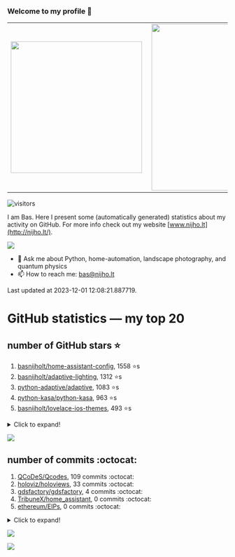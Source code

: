 ### Welcome to my profile 👋

<center>
  <table>
    <tr>
        <td><img width="300px" align="left" src="https://github-readme-stats.vercel.app/api/top-langs/?username=basnijholt&hide=TeX,Jupyter%20Notebook&layout=compact&theme=radical" /></td>
        <td><img align='right' src="https://github-readme-stats.vercel.app/api?username=basnijholt&show_icons=true&theme=radical" width="380"></td>
    </tr>
  </table>
</center>

![visitors](https://visitor-badge.glitch.me/badge?page_id=basnijholt.visitor-badge)

I am Bas. Here I present some (automatically generated) statistics about my activity on GitHub. For more info check out my website [www.nijho.lt](http://nijho.lt/).

![](https://www.nijho.lt/authors/admin/avatar_hu9e60e4b9bc120dfb6a666009f2878da6_182107_250x250_fill_q90_lanczos_center.jpg)

- 💬 Ask me about Python, home-automation, landscape photography, and quantum physics
- 📫 How to reach me: bas@nijho.lt

Last updated at 2023-12-01 12:08:21.887719.

# GitHub statistics — my top 20

## number of GitHub stars ⭐️

1. [basnijholt/home-assistant-config](https://github.com/basnijholt/home-assistant-config/), 1558 ⭐️s
2. [basnijholt/adaptive-lighting](https://github.com/basnijholt/adaptive-lighting/), 1312 ⭐️s
3. [python-adaptive/adaptive](https://github.com/python-adaptive/adaptive/), 1083 ⭐️s
4. [python-kasa/python-kasa](https://github.com/python-kasa/python-kasa/), 963 ⭐️s
5. [basnijholt/lovelace-ios-themes](https://github.com/basnijholt/lovelace-ios-themes/), 493 ⭐️s
<details><summary>Click to expand!</summary>

6. [basnijholt/lovelace-ios-dark-mode-theme](https://github.com/basnijholt/lovelace-ios-dark-mode-theme/), 426 ⭐️s
7. [basnijholt/miflora](https://github.com/basnijholt/miflora/), 359 ⭐️s
8. [basnijholt/rsync-time-machine.py](https://github.com/basnijholt/rsync-time-machine.py/), 348 ⭐️s
9. [topocm/topocm_content](https://github.com/topocm/topocm_content/), 257 ⭐️s
10. [basnijholt/home-assistant-streamdeck-yaml](https://github.com/basnijholt/home-assistant-streamdeck-yaml/), 148 ⭐️s
11. [basnijholt/home-assistant-macbook-touch-bar](https://github.com/basnijholt/home-assistant-macbook-touch-bar/), 94 ⭐️s
12. [basnijholt/markdown-code-runner](https://github.com/basnijholt/markdown-code-runner/), 77 ⭐️s
13. [kwant-project/kwant](https://github.com/kwant-project/kwant/), 76 ⭐️s
14. [basnijholt/home-assistant-streamdeck-yaml-addon](https://github.com/basnijholt/home-assistant-streamdeck-yaml-addon/), 51 ⭐️s
15. [basnijholt/aiokef](https://github.com/basnijholt/aiokef/), 34 ⭐️s
16. [basnijholt/thesis-cover](https://github.com/basnijholt/thesis-cover/), 27 ⭐️s
17. [basnijholt/adaptive-scheduler](https://github.com/basnijholt/adaptive-scheduler/), 22 ⭐️s
18. [basnijholt/instacron](https://github.com/basnijholt/instacron/), 20 ⭐️s
19. [kwant-project/kwant-tutorial-2016](https://github.com/kwant-project/kwant-tutorial-2016/), 16 ⭐️s
20. [basnijholt/addon-otmonitor](https://github.com/basnijholt/addon-otmonitor/), 15 ⭐️s

</details>

![](https://github.com/basnijholt/basnijholt/raw/main/stars_over_time.png)

## number of commits :octocat:

1. [QCoDeS/Qcodes](https://github.com/QCoDeS/Qcodes/), 109 commits :octocat:
2. [holoviz/holoviews](https://github.com/holoviz/holoviews/), 33 commits :octocat:
3. [gdsfactory/gdsfactory](https://github.com/gdsfactory/gdsfactory/), 4 commits :octocat:
4. [TribuneX/home_assistant](https://github.com/TribuneX/home_assistant/), 0 commits :octocat:
5. [ethereum/EIPs](https://github.com/ethereum/EIPs/), 0 commits :octocat:
<details><summary>Click to expand!</summary>

6. [basnijholt/zigzag-majoranas](https://github.com/basnijholt/zigzag-majoranas/), 0 commits :octocat:
7. [bdraco/ulid-transform](https://github.com/bdraco/ulid-transform/), 0 commits :octocat:
8. [ipython/ipyparallel](https://github.com/ipython/ipyparallel/), 0 commits :octocat:
9. [sseemayer/qstat-pretty](https://github.com/sseemayer/qstat-pretty/), 0 commits :octocat:
10. [basnijholt/supercurrent-majorana-nanowire](https://github.com/basnijholt/supercurrent-majorana-nanowire/), 0 commits :octocat:
11. [conda-forge/tkwant-feedstock](https://github.com/conda-forge/tkwant-feedstock/), 0 commits :octocat:
12. [basnijholt/deep-learning-udacity](https://github.com/basnijholt/deep-learning-udacity/), 0 commits :octocat:
13. [conda-forge/paramiko-feedstock](https://github.com/conda-forge/paramiko-feedstock/), 0 commits :octocat:
14. [lkorth/jekyll-500px-embed](https://github.com/lkorth/jekyll-500px-embed/), 0 commits :octocat:
15. [regro/rever](https://github.com/regro/rever/), 0 commits :octocat:
16. [mdichtler/PancakeSwap-Price-Scraper](https://github.com/mdichtler/PancakeSwap-Price-Scraper/), 0 commits :octocat:
17. [conda-forge/conda-forge-repodata-patches-feedstock](https://github.com/conda-forge/conda-forge-repodata-patches-feedstock/), 0 commits :octocat:
18. [microsoft/aiida-dynamic-workflows](https://github.com/microsoft/aiida-dynamic-workflows/), 0 commits :octocat:
19. [basnijholt/rsync-time-machine.py](https://github.com/basnijholt/rsync-time-machine.py/), 0 commits :octocat:
20. [Kobold/text_histogram](https://github.com/Kobold/text_histogram/), 0 commits :octocat:

</details>

![](https://github.com/basnijholt/basnijholt/raw/main/commits_per_hour.png)

![](https://github.com/basnijholt/basnijholt/raw/main/commits_per_weekday.png)

